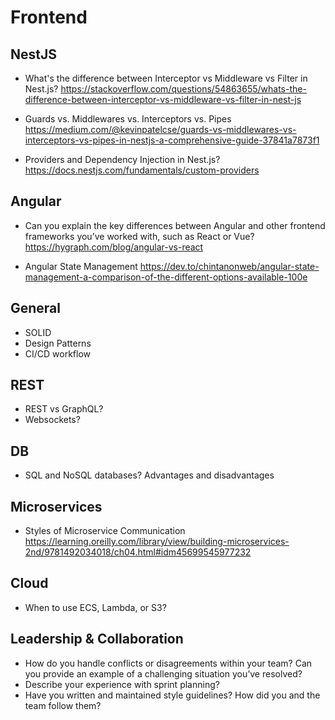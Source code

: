 # Frontend

## NestJS

- What's the difference between Interceptor vs Middleware vs Filter in Nest.js?
https://stackoverflow.com/questions/54863655/whats-the-difference-between-interceptor-vs-middleware-vs-filter-in-nest-js

- Guards vs. Middlewares vs. Interceptors vs. Pipes
https://medium.com/@kevinpatelcse/guards-vs-middlewares-vs-interceptors-vs-pipes-in-nestjs-a-comprehensive-guide-37841a7873f1

- Providers and Dependency Injection in Nest.js?
https://docs.nestjs.com/fundamentals/custom-providers

## Angular

- Can you explain the key differences between Angular and other frontend frameworks you’ve worked with, such as React or Vue?
https://hygraph.com/blog/angular-vs-react

- Angular State Management
https://dev.to/chintanonweb/angular-state-management-a-comparison-of-the-different-options-available-100e

## General

- SOLID
- Design Patterns
- CI/CD workflow

## REST

- REST vs GraphQL?
- Websockets?

## DB

- SQL and NoSQL databases? Advantages and disadvantages

## Microservices

- Styles of Microservice Communication
https://learning.oreilly.com/library/view/building-microservices-2nd/9781492034018/ch04.html#idm45699545977232

## Cloud

- When to use ECS, Lambda, or S3?

## Leadership & Collaboration

- How do you handle conflicts or disagreements within your team? Can you provide an example of a challenging situation you’ve resolved?
- Describe your experience with sprint planning?
- Have you written and maintained style guidelines? How did you and the team follow them?